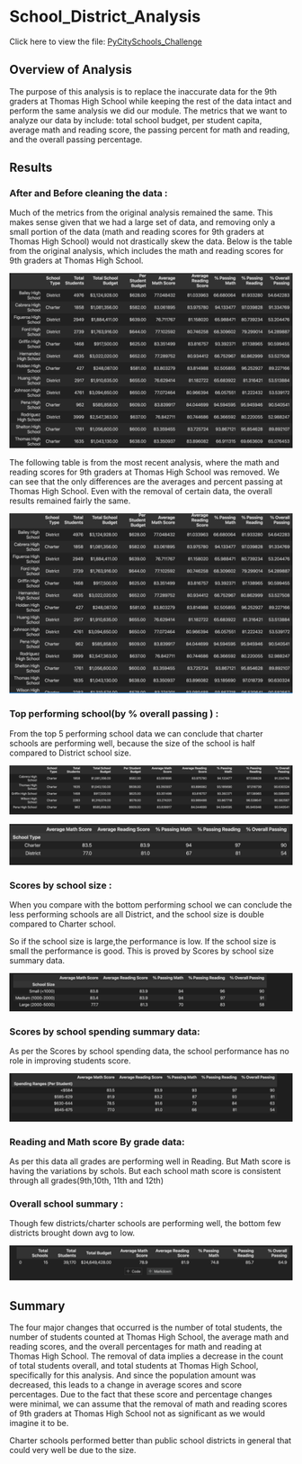 # School_District_Analysis
Click here to view the file: [PyCitySchools_Challenge](https://github.com/vijaycse/School_District_Analysis/blob/master/PyCitySchools_Challenge.ipynb)
## Overview of Analysis
The purpose of this analysis is to replace the inaccurate data for the 9th graders at Thomas High School while keeping the rest of the data intact and perform the same analysis we did our module. The metrics that we want to analyze our data by include: total school budget, per student capita, average math and reading score, the passing percent for math and reading, and the overall passing percentage.

## Results

### After and Before cleaning the data :
Much of the metrics from the original analysis remained the same. This makes sense given that we had a large set of data, and removing only a small portion of the data (math and reading scores for 9th graders at Thomas High School) would not drastically skew the data. Below is the table from the original analysis, which includes the math and reading scores for 9th graders at Thomas High School.

![Original Metrics](https://github.com/vijaycse/School_District_Analysis/blob/master/Resources/school_result_original.png)

The following table is from the most recent analysis, where the math and reading scores for 9th graders at Thomas High School was removed. We can see that the only differences are the averages and percent passing at Thomas High School. Even with the removal of certain data, the overall results remained fairly the same.

![Updated Metrics](https://github.com/vijaycse/School_District_Analysis/blob/master/Resources/school_result_updated.png)



### Top performing school(by % overall passing ) :

From the top 5 performing school data we can conclude that charter schools are performing well, because the size of the school is half compared to District school size.

![Top performing schools](https://github.com/vijaycse/School_District_Analysis/blob/master/Resources/student_results_top_performance_district.png)

![Scores by district type](https://github.com/vijaycse/School_District_Analysis/blob/master/Resources/student_result_by_district_type.png)

### Scores by school size :
When you compare with the bottom performing school we can conclude the less performing schools are all District, and the school size is double compared to Charter school.

So if the school size is large,the performance is low. If the school size is small the performance is good. This is proved by Scores by school size summary data.

![Scores by school size](https://github.com/vijaycse/School_District_Analysis/blob/master/Resources/student_results_by_size.png)

### Scores by school spending summary data:

As per the Scores by school spending data, the school performance has no role in improving students score.

![Scores by school spending](https://github.com/vijaycse/School_District_Analysis/blob/master/Resources/student_results_by_spending.png)

### Reading and Math score By grade data:

As per this data all grades are performing well in Reading.
But Math score is having the variations by schols.
But each school math score is consistent through all grades(9th,10th, 11th and 12th)

### Overall school summary :

Though few districts/charter schools are performing well, the bottom few districts brought down avg to low.

![Overall District Summary ](https://github.com/vijaycse/School_District_Analysis/blob/master/Resources/district_sumary.png)

## Summary
The four major changes that occurred is the number of total students, the number of students counted at Thomas High School, the average math and reading scores, and the overall percentages for math and reading at Thomas High School. The removal of data implies a decrease in the count of total students overall, and total students at Thomas High School, specifically for this analysis. And since the population amount was decreased, this leads to a change in average scores and score percentages. Due to the fact that these score and percentage changes were minimal, we can assume that the removal of math and reading scores of 9th graders at Thomas High School not as significant as we would imagine it to be.

Charter schools performed better than public school districts in general that could very well be due to the size.
